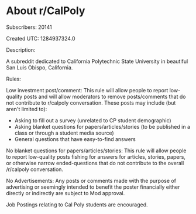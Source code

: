 # About r/CalPoly

Subscribers: 20141

Created UTC: 1284937324.0

Description:

A subreddit dedicated to California Polytechnic State University in beautiful San Luis Obispo, California.

Rules:

Low investment post/comment: This rule will allow people to report low-quality posts and will allow moderators to remove posts/comments that do not contribute to r/calpoly conversation. These posts may include (but aren't limited to):

- Asking to fill out a survey (unrelated to CP student demographic)
- Asking blanket questions for papers/articles/stories (to be published in a class or through a student media source)
- General questions that have easy-to-find answers

No blanket questions for papers/articles/stories: This rule will allow people to report low-quality posts fishing for answers for articles, stories, papers, or otherwise narrow ended-questions that do not contribute to the overall /r/calpoly conversation. 

No Advertisements: Any posts or comments made with the purpose of advertising or seemingly intended to benefit the poster financially either directly or indirectly are subject to Mod approval.

Job Postings relating to Cal Poly students are encouraged.

